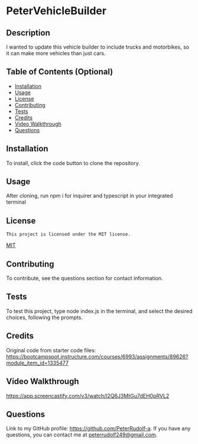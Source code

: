 # PeterVehicleBuilder

## Description

I wanted to update this vehicle builder to include trucks and motorbikes, so it can make more vehicles than just cars.

## Table of Contents (Optional)

- [Installation](#installation)
- [Usage](#usage)
- [License](#license)
- [Contributing](#contributing)
- [Tests](#tests)
- [Credits](#credits)
- [Video Walkthrough](#video-walkthrough)
- [Questions](#questions)

## Installation

To install, click the code button to clone the repository.

## Usage
  After cloning, run npm i for inquirer and typescript in your integrated terminal
  
## License
    This project is licensed under the MIT license.
  [MIT](https://opensource.org/licenses/MIT)

## Contributing
  To contribute, see the questions section for contact information.
  
## Tests
  To test this project, type node index.js in the terminal, and select the desired choices, following the prompts.

## Credits

Original code from starter code files: https://bootcampspot.instructure.com/courses/6993/assignments/89626?module_item_id=1335477 

## Video Walkthrough

https://app.screencastify.com/v3/watch/I2Q6J3MtGu7dEH0pRVL2 
## Questions
  Link to my GitHub profile: https://github.com/PeterRudolf-a.
  If you have any questions, you can contact me at peterrudolf249@gmail.com.
